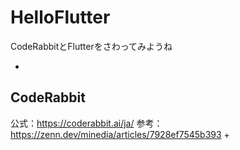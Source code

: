 # HelloFlutter
CodeRabbitとFlutterをさわってみようね

+ 
## CodeRabbit
公式：https://coderabbit.ai/ja/
参考：https://zenn.dev/minedia/articles/7928ef7545b393
+ 
